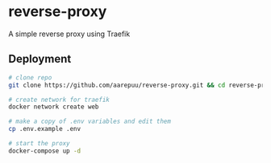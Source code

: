 # reverse-proxy
A simple reverse proxy using Traefik



## Deployment

```bash
# clone repo
git clone https://github.com/aarepuu/reverse-proxy.git && cd reverse-proxy

# create network for traefik
docker network create web

# make a copy of .env variables and edit them
cp .env.example .env

# start the proxy
docker-compose up -d
```